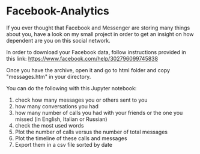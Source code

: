 # Facebook-Analytics
If you ever thought that Facebook and Messenger are storing many things about you, have a look on my small project in order to get an insight on how dependent are you on this social network.

In order to download your Facebook data, follow instructions provided in this link:
https://www.facebook.com/help/302796099745838

Once you have the archive, open it and go to html folder and copy "messages.htm" in your directory.

You can do the following with this Jupyter notebook:
  1) check how many messages you or others sent to you
  2) how many conversations you had
  3) how many number of calls you had with your friends or the one you missed (in English, Italian or Russian)
  4) check the most used words
  5) Plot the number of calls versus the number of total messages
  6) Plot the timeline of these calls and messages
  7) Export them in a csv file sorted by date
